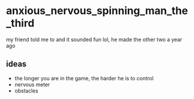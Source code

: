 # anxious_nervous_spinning_man_the_third
my friend told me to and it sounded fun lol, he made the other two a year ago

## ideas
- the longer you are in the game, the harder he is to control
- nervous meter
- obstacles
